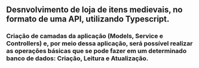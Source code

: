 ## Desnvolvimento de loja de itens medievais, no formato de uma API, utilizando Typescript.

### Criação de camadas da aplicação (Models, Service e Controllers) e, por meio dessa aplicação, será possível realizar as operações básicas que se pode fazer em um determinado banco de dados: Criação, Leitura e Atualização.

<!-- Olá, Tryber!

Esse é apenas um arquivo inicial para o README do seu projeto.

É essencial que você preencha esse documento por conta própria, ok?

Não deixe de usar nossas dicas de escrita de README de projetos, e deixe sua criatividade brilhar!

⚠️ IMPORTANTE: você precisa deixar nítido:
- quais arquivos/pastas foram desenvolvidos por você; 
- quais arquivos/pastas foram desenvolvidos por outra pessoa estudante;
- quais arquivos/pastas foram desenvolvidos pela Trybe.

-->
